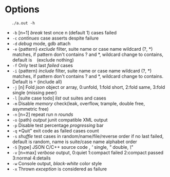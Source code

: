 # Options

```Shell
   ./a.out -h
```

*    `-b` [n=1] *break* test once n (default 1) cases failed
*    `-c` *continues* case asserts despite failure
*    `-d` *debug* mode, gdb attach
*    `-e` {pattern} *exclude* filter, suite name or case name wildcard (?, *) matches, if pattern don't contains ? and *, wildcard change to contains, default is ` ` (exclude nothing)
*    `-f` Only test last *failed* cases
*    `-i` {pattern} *include* filter, suite name or case name wildcard (?, *) matches, if pattern don't contains ? and *, wildcard change to contains. Default is `*` (include all)
*    `-j` [n] Fold *json* object or array, 0:unfold, 1:fold short, 2:fold same, 3:fold single (missing peer)
*    `-l` [suite case todo] *list* out suites and cases
*    `-m` Disable *memory* check(leak, overflow, trample, double free, asymmetric free)
*    `-n` [n=2] repeat run n *rounds*
*    `-o` {path} *output* junit compatible XML output
*    `-p` Disable test percentage *progressing* bar
*    `-q` *Quit" exit code as failed cases count
*    `-s` *shuffle* test cases in random/name/file/reverse order if no last failed, default is random, name is suite/case name alphabet order
*    `-S` [type] JSON C/C++ source code , *'* single, *"* double, *\\"*
*    `-v` [n=max] *verbose* output, 0:quiet 1:compact failed 2:compact passed 3:normal 4:details
*    `-w` Console output, *black-white* color style
*    `-x` Thrown *exception* is considered as failure
